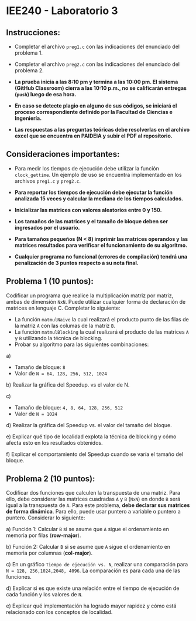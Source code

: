 # IEE240 - Laboratorio 3

## Instrucciones:
- Completar el archivo `preg1.c` con las indicaciones del enunciado del problema 1.

- Completar el archivo `preg2.c` con las indicaciones del enunciado del problema 2.

- **La prueba inicia a las 8:10 pm y termina a las 10:00 pm. El sistema (GitHub Classroom) cierra a las 10:10 p.m., no se calificarán entregas (`push`) luego de esa hora.**

- **En caso se detecte plagio en alguno de sus códigos, se iniciará el proceso correspondiente definido por la Facultad de Ciencias e Ingeniería.**

- **Las respuestas a las preguntas teóricas debe resolverlas en el archivo excel que se encuentra en PAIDEIA y subir el PDF al repositorio.**

## Consideraciones importantes:
- Para medir los tiempos de ejecución debe utilizar la función `clock_gettime`. Un ejemplo de uso se encuentra implementado en los archivos `preg1.c` y `preg2.c`.

- **Para reportar los tiempos de ejecución debe ejecutar la función analizada 15 veces y calcular la mediana de los tiempos calculados.**

- **Inicializar las matrices con valores aleatorios entre 0 y 150.**

- **Los tamaños de las matrices y el tamaño de bloque deben ser ingresados por el usuario.**

- **Para tamaños pequeños (N < 8) imprimir las matrices operandos y las matrices resultados para verificar el funcionamiento de su algoritmo.**

- **Cualquier programa no funcional (errores de compilación) tendrá una penalización de 3 puntos respecto a su nota final.** 

## Problema 1 (10 puntos):
Codificar un programa que realice la multiplicación matriz por matriz, ambas de dimensión `NxN`. Puede utilizar cualquier forma de declaración de matrices en lenguaje C. Completar lo siguiente:

- La función `matmulNaive` la cual realizará el producto punto de las filas de la matriz `A` con las columas de la matriz `B`.
- La función `matmulBlocking` la cual realizará el producto de las matrices `A` y `B` utilizando la técnica de blocking.
- Probar su algoritmo para las siguientes combinaciones:

a) 
  - Tamaño de bloque: `8`
  - Valor de `N = 64, 128, 256, 512, 1024` 

b) Realizar la gráfica del Speedup. vs el valor de N.

c) 
  - Tamaño de bloque: `4, 8, 64, 128, 256, 512`
  - Valor de `N = 1024`

d) Realizar la gráfica del Speedup vs. el valor del tamaño del bloque.
 
e) Explicar qué tipo de localidad explota la técnica de blocking y cómo afecta esto en los resultados obtenidos.

f) Explicar el comportamiento del Speedup cuando se varía el tamaño del bloque.

## Problema 2 (10 puntos):

Codificar dos funciones que calculen la transpuesta de una matriz. Para ello, debe considerar las matrices cuadradas `A` y `B` (`NxN`) en donde `B` será igual a la transpuesta de `A`. Para este problema, **debe declarar sus matrices de forma dinámica**. Para ello, puede usar puntero a variable o puntero a puntero.
Considerar lo siguiente:

a) Función 1: Calcular `B` si se asume que `A` sigue el ordenamiento en memoria por filas (**row-major**).

b) Función 2: Calcular `B` si se asume que `A` sigue el ordenamiento en memoria por columnas (**col-major**).

c) En un gráfico `Tiempo de ejecución vs. N`, realizar una comparación para `N = 128, 256,1024,2048, 4096`. La comparación es para cada una de las funciones.

d) Explicar si es que existe una relación entre el tiempo de ejecución de cada función y los valores de `N`.

e) Explicar qué implementación ha logrado mayor rapidez y cómo está relacionado con los conceptos de localidad.

 







